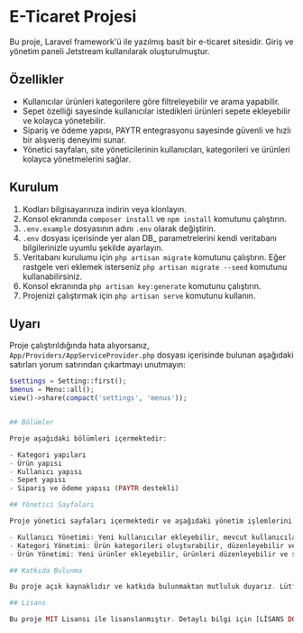 # E-Ticaret Projesi

Bu proje, Laravel framework'ü ile yazılmış basit bir e-ticaret sitesidir. Giriş ve yönetim paneli Jetstream kullanılarak oluşturulmuştur.

## Özellikler

- Kullanıcılar ürünleri kategorilere göre filtreleyebilir ve arama yapabilir.
- Sepet özelliği sayesinde kullanıcılar istedikleri ürünleri sepete ekleyebilir ve kolayca yönetebilir.
- Sipariş ve ödeme yapısı, PAYTR entegrasyonu sayesinde güvenli ve hızlı bir alışveriş deneyimi sunar.
- Yönetici sayfaları, site yöneticilerinin kullanıcıları, kategorileri ve ürünleri kolayca yönetmelerini sağlar.

## Kurulum

1. Kodları bilgisayarınıza indirin veya klonlayın.
2. Konsol ekranında `composer install` ve  `npm install` komutunu çalıştırın.
3. `.env.example` dosyasının adını `.env` olarak değiştirin.
4. `.env` dosyası içerisinde yer alan DB_ parametrelerini kendi veritabanı bilgilerinizle uyumlu şekilde ayarlayın.
5. Veritabanı kurulumu için `php artisan migrate` komutunu çalıştırın. Eğer rastgele veri eklemek isterseniz `php artisan migrate --seed` komutunu kullanabilirsiniz.
6. Konsol ekranında `php artisan key:generate` komutunu çalıştırın.
7. Projenizi çalıştırmak için `php artisan serve` komutunu kullanın.

## Uyarı

Proje çalıştırıldığında hata alıyorsanız, `App/Providers/AppServiceProvider.php` dosyası içerisinde bulunan aşağıdaki satırları yorum satırından çıkartmayı unutmayın:

```php
$settings = Setting::first();
$menus = Menu::all();
view()->share(compact('settings', 'menus'));


## Bölümler

Proje aşağıdaki bölümleri içermektedir:

- Kategori yapıları
- Ürün yapısı
- Kullanıcı yapısı
- Sepet yapısı
- Sipariş ve ödeme yapısı (PAYTR destekli)

## Yönetici Sayfaları

Proje yönetici sayfaları içermektedir ve aşağıdaki yönetim işlemlerini gerçekleştirebilirsiniz:

- Kullanıcı Yönetimi: Yeni kullanıcılar ekleyebilir, mevcut kullanıcıları düzenleyebilir veya silebilirsiniz.
- Kategori Yönetimi: Ürün kategorileri oluşturabilir, düzenleyebilir ve silebilirsiniz.
- Ürün Yönetimi: Yeni ürünler ekleyebilir, ürünleri düzenleyebilir ve silebilirsiniz.

## Katkıda Bulunma

Bu proje açık kaynaklıdır ve katkıda bulunmaktan mutluluk duyarız. Lütfen pull request göndermeden önce değişikliklerinizi açıklayıcı bir şekilde belirttiğinizden emin olun.

## Lisans

Bu proje MIT Lisansı ile lisanslanmıştır. Detaylı bilgi için [LİSANS DOSYASI](LICENSE) dosyasını inceleyebilirsiniz.
